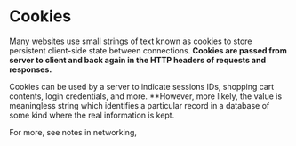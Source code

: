 # Cookies

Many websites use small strings of text known as
cookies to store persistent client-side state between
connections. **Cookies are passed from server to client 
and back again in the HTTP headers of requests and responses.**

Cookies can be used by a server to indicate sessions IDs,
shopping cart contents, login credentials, and more. 
**However, more likely, the value is meaningless string 
which identifies a particular record in a database of some kind
where the real information is kept.     

For more, see notes in networking, 